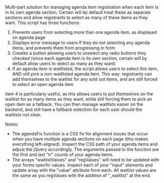 Multi-part solution for managing agenda item registration when each item is in its own agenda section.  Certain will by default treat these as separate sections and allow registrants to select as many of these items as they want.  This script has three functions:

1. Prevents users from selecting more than one agenda item, as displayed on agenda page
2. Displays error message to users if they do not selecting any agenda items, and prevents them from progressing in form
3. Creates a button allowing users to unselect any radio buttons they checked (since each agenda item is its own section, certain will by default allow users to select as many as they want)
4. If an agenda item is waitlisted, the script allows users to select this item, AND still pick a non-waitlisted agenda item.  This way. registrants can add themselves to the waitlist for any sold out items, and are still forced to select an open agenda item

Item 4 is particularly useful, as this allows users to put themselves on the waitlist for as many items as they want, while still forcing them to pick an open item as a fallback.  You can then manage waitlists easier on the backend, and still have a fallback selection for each user should the waitlists not clear.

Notes:
- The agendaFix function is a CSS fix for alignment issues that occur when you have multiple agenda sections on each page (this makes everything left-aligned).  Inspect the CSS path of your agenda items and adjust the jQuery accordingly.  The arguments passed to the function are the first and last "tr" counts of your agenda items.
- The arrays "waitlistValues" and "regValues" will need to be updated with your forms specfic values.  Inspect each of your "input" elements and update array with the "value" attribute form each.  All waitlist values are the same as you regValues with the addition of "_waitlist" at the end.
